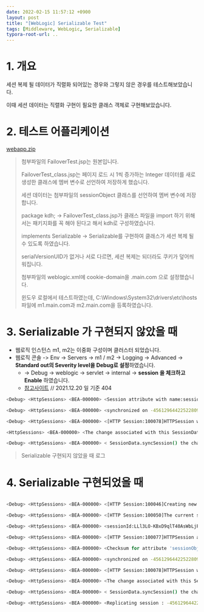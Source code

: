 ```yaml
---
date: 2022-02-15 11:57:12 +0900
layout: post
title: "[WebLogic] Serializable Test"
tags: [Middleware, WebLogic, Serializable]
typora-root-url: ..
---
```



# 1. 개요

세션 복제 될 데이터가 직렬화 되어있는 경우와 그렇지 않은 경우를 테스트해보았습니다.

이때 세션 데이터는 직렬화 구현이 필요한 클래스 객체로 구현해보았습니다.



# 2. 테스트 어플리케이션

[webapp.zip](/assets/upload/webapp.zip)

> 첨부파일의 FailoverTest.jsp는 원본입니다.
>
> FailoverTest_class.jsp는 페이지 로드 시 1씩 증가하는 Integer 데이터를 새로 생성한 클래스에 멤버 변수로 선언하여 저장하게 했습니다.
>
> 세션 데이터는 첨부파일의 sessionObject 클래스를 선언하여 멤버 변수에 저장합니다.
>
> package kdh; -> FailoverTest_class.jsp가 클래스 파일을 import 하기 위해서는 패키지화를 꼭 해야 된다고 해서 kdh로 구성하였습니다.
>
> implements Serializable -> Serializable를 구현하여 클래스가 세션 복제 될 수 있도록 하였습니다.
>
> serialVersionUID가 없거나 서로 다르면, 세션 복제는 되더라도 쿠키가 덮어씌워집니다.
>
> 첨부파일의 weblogic.xml에 cookie-domain을 .main.com 으로 설정했습니다.
>
> 윈도우 로컬에서 테스트하였는데, C:\Windows\System32\drivers\etc\hosts 파일에 m1.main.com과 m2.main.com을 등록하였습니다.



# 3. Serializable 가 구현되지 않았을 때

* 웹로직 인스턴스 m1, m2는 이중화 구성이며 클러스터 되었습니다.
* 웹로직 콘솔 -> Env -> Servers -> m1 / m2 -> Logging -> Advanced -> **Standard out의 Severity level을 Debug로 설정**하였습니다.
  * -> Debug -> weblogic -> servlet -> internal -> **session 을 체크하고 Enable** 하였습니다.
  * [참고사이트](https://community.oracle.com/thread/1123562?tstart=0) // 2021.12.20 일 기준 404



```bash
<Debug> <HttpSessions> <BEA-000000> <Session attribute with name:sessionObject class:kdh.sessionObject is not serializable ane will  not be replicated or persisted>

<Debug> <HttpSessions> <BEA-000000> <synchronized on -4561296442252280985 and session is inUse: false and active request count is: 0>

<Debug> <HttpSessions> <BEA-000000> <[HTTP Session:100078]HTTPSession with id: "o3x3KA71JO-6he8QpS7zQL5qKE-c9XLj8FBFrFsLfs9wzWH6pFIr" is of size 1,030 bytes.>

<HttpSessions> <BEA-000000> <The change associated with this SessionData(-4561296442252280985 or weblogic.servlet.internal.session.ReplicatedSessionData@6a648175 ) is: 1017170932>

<Debug> <HttpSessions> <BEA-000000> < SessionData.syncSession() the change is modified: false and the active request count is: 0 for -4561296442252280985 and this is: weblogic.servlet.internal.session.ReplicatedSessionData@6a648175 >
```

> Serializable 구현되지 않았을 때 로그



# 4. Serializable 구현되었을 때

```bash

<Debug> <HttpSessions> <BEA-000000> <[HTTP Session:100046]Creating new session with ID: LLl3LO-KBxD9qlT40AsWbLjP5gJfcf7MB-5C5FBWVUBM8SPXDRzV for Web application: /webapp.>

<Debug> <HttpSessions> <BEA-000000> <[HTTP Session:100050]The current server is becoming the primary server for replicated session ID: LLl3LO-KBxD9qlT40AsWbLjP5gJfcf7MB-5C5FBWVUBM8SPXDRzV.>

<Debug> <HttpSessions> <BEA-000000> <sessionId:LLl3LO-KBxD9qlT40AsWbLjP5gJfcf7MB-5C5FBWVUBM8SPXDRzV associated with roid:-4561296442252280984>

<Debug> <HttpSessions> <BEA-000000> <[HTTP Session:100077]HTTPSession attribute: "sessionObject" is of size 61 bytes.>

<Debug> <HttpSessions> <BEA-000000> <Checksum for attribute 'sessionObject', value: 2071176261>

<Debug> <HttpSessions> <BEA-000000> <synchronized on -4561296442252280984 and session is inUse: false and active request count is: 0>

<Debug> <HttpSessions> <BEA-000000> <[HTTP Session:100078]HTTPSession with id: "LLl3LO-KBxD9qlT40AsWbLjP5gJfcf7MB-5C5FBWVUBM8SPXDRzV" is of size 1,242 bytes.>

<Debug> <HttpSessions> <BEA-000000> <The change associated with this SessionData(-4561296442252280984 or weblogic.servlet.internal.session.ReplicatedSessionData@49221aa7 ) is: 995501008>

<Debug> <HttpSessions> <BEA-000000> < SessionData.syncSession() the change is modified: true and the active request count is: 0 for -4561296442252280984 and this is: weblogic.servlet.internal.session.ReplicatedSessionData@49221aa7 >

<Debug> <HttpSessions> <BEA-000000> <Replicating session : -4561296442252280984 and weblogic.servlet.internal.session.ReplicatedSessionData@49221aa7 >
```



